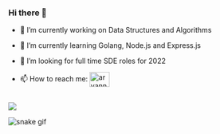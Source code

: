 ### Hi there 👋


- 🔭 I’m currently working on Data Structures and Algorithms

- 🌱 I’m currently learning Golang, Node.js and Express.js 

- 🤔 I’m looking for full time SDE roles for 2022

- 📫 How to reach me: <a href="https://linkedin.com/in/aryanndhir/" target="blank"> <img align="center" src="https://cdn.jsdelivr.net/npm/simple-icons@3.0.1/icons/linkedin.svg" alt="aryanndhir" height="30" width="40"/></a>

<br />
<img src="https://github-readme-stats.vercel.app/api?username=aryanndhir&&show_icons=true&title_color=ffffff&icon_color=bb2acf&text_color=daf7dc&bg_color=151515">

![snake gif](https://github.com/aryanndhir/aryanndhir/blob/output/github-contribution-grid-snake.gif)
